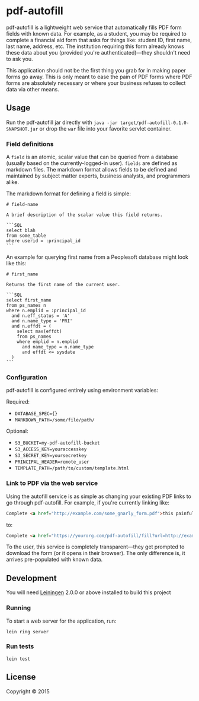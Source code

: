 # pdf-autofill

pdf-autofill is a lightweight web service that automatically fills PDF form
fields with known data. For example, as a student, you may be required to
complete a financial aid form that asks for things like: student ID, first name,
last name, address, etc. The institution requiring this form already knows these
data about you (provided you're authenticated)—they shouldn't need to ask you.

This application should not be the first thing you grab for in making paper
forms go away. This is only meant to ease the pain of PDF forms where PDF forms
are absolutely necessary or where your business refuses to collect data via other
means.

## Usage

Run the pdf-autofill jar directly with `java -jar target/pdf-autofill-0.1.0-SNAPSHOT.jar`
or drop the `war` file into your favorite servlet container.

### Field definitions

A `field` is an atomic, scalar value that can be queried from a database (usually based
on the currently-logged-in user). `fields` are defined as markdown files. The markdown
format allows fields to be defined and maintained by subject matter experts, business
analysts, and programmers alike.

The markdown format for defining a field is simple:

    # field-name

    A brief description of the scalar value this field returns.

    ```SQL
    select blah
    from some_table
    where userid = :principal_id
    ```

An example for querying first name from a Peoplesoft database might look like this:

    # first_name

    Returns the first name of the current user.

    ```SQL
    select first_name
    from ps_names n
    where n.emplid = :principal_id
      and n.eff_status = 'A'
      and n.name_type = 'PRI'
      and n.effdt = (
        select max(effdt)
        from ps_names
        where emplid = n.emplid
          and name_type = n.name_type
          and effdt <= sysdate
      )
    ```

### Configuration

pdf-autofill is configured entirely using environment variables:

Required:

- `DATABASE_SPEC={}`
- `MARKDOWN_PATH=/some/file/path/`

Optional:

- `S3_BUCKET=my-pdf-autofill-bucket`
- `S3_ACCESS_KEY=youraccesskey`
- `S3_SECRET_KEY=yoursecretkey`
- `PRINCIPAL_HEADER=remote_user`
- `TEMPLATE_PATH=/path/to/custom/template.html`

### Link to PDF via the web service

Using the autofill service is as simple as changing your existing PDF links to go
through pdf-autofill. For example, if you're currently linking like:

```html
Complete <a href="http://example.com/some_gnarly_form.pdf">this painful form</a>.
```

to:

```html
Complete <a href="https://yourorg.com/pdf-autofill/fill?url=http://example.com/some_gnarly_form.pdf">this painful form</a>.
```

To the user, this service is completely transparent—they get prompted to download the
form (or it opens in their browser). The only difference is, it arrives pre-populated
with known data.

## Development

You will need [Leiningen][] 2.0.0 or above installed to build this project

[leiningen]: https://github.com/technomancy/leiningen

### Running

To start a web server for the application, run:

    lein ring server

### Run tests

    lein test

## License

Copyright © 2015
